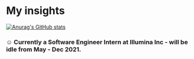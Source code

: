 # My insights
[![Anurag's GitHub stats](https://github-readme-stats.vercel.app/api?username=figo2127&count_private=true&show_icons=true&theme=radical)](https://github.com/anuraghazra/github-readme-stats)
### ☺️ Currently a Software Engineer Intern at Illumina Inc - will be idle from May - Dec 2021.
